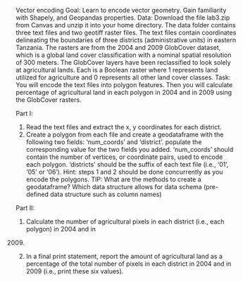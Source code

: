 Vector encoding
Goal: Learn to encode vector geometry. Gain familiarity with Shapely, and Geopandas properties.
Data: Download the file lab3.zip from Canvas and unzip it into your home directory. The data folder
contains three text files and two geotiff raster files. The text files contain coordinates delineating the
boundaries of three districts (administrative units) in eastern Tanzania. The rasters are from the 2004 and
2009 GlobCover dataset, which is a global land cover classification with a nominal spatial resolution of
300 meters. The GlobCover layers have been reclassified to look solely at agricultural lands. Each is a
Boolean raster where 1 represents land utilized for agriculture and 0 represents all other land cover
classes.
Task: You will encode the text files into polygon features. Then you will calculate percentage of
agricultural land in each polygon in 2004 and in 2009 using the GlobCover rasters.

Part I:
1) Read the text files and extract the x, y coordinates for each district.
2) Create a polygon from each file and create a geodataframe with the following two fields:
‘num_coords’ and ‘district’. populate the corresponding value for the two fields you added.
‘num_coords’ should contain the number of vertices, or coordinate pairs, used to encode each
polygon. ‘districts’ should be the suffix of each text file (i.e., ‘01’, ‘05’ or ‘06’). Hint: steps 1 and
2 should be done concurrently as you encode the polygons. TIP: What are the methods to create a
geodataframe? Which data structure allows for data schema (pre-defined data structure such as
column names)

Part II:
1) Calculate the number of agricultural pixels in each district (i.e., each polygon) in 2004 and in
2009.
2) In a final print statement, report the amount of agricultural land as a percentage of the total
number of pixels in each district in 2004 and in 2009 (i.e., print these six values).

